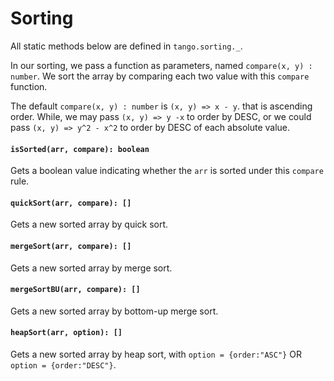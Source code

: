 <a name="sorting"></a>
# Sorting
All static methods below are defined in `tango.sorting._`.

In our sorting, we pass a function as parameters, named `compare(x, y) : number`. 
We sort the array by comparing each two value with this `compare` function.

The default `compare(x, y) : number` is `(x, y) => x - y`. that is ascending order. 
While, we may pass `(x, y) => y -x` to order by DESC, or we could pass `(x, y) => y^2 - x^2` 
to order by DESC of each absolute value.

#### `isSorted(arr, compare): boolean`
Gets a boolean value indicating whether the `arr` is sorted under this `compare` rule.
#### `quickSort(arr, compare): []`
Gets a new sorted array by quick sort.
#### `mergeSort(arr, compare): []`
Gets a new sorted array by merge sort.
#### `mergeSortBU(arr, compare): []`
Gets a new sorted array by bottom-up merge sort.
#### `heapSort(arr, option): []`
Gets a new sorted array by heap sort, 
with `option = {order:"ASC"}` OR `option = {order:"DESC"}`.

<!--[Back to top](#sorting)-->
